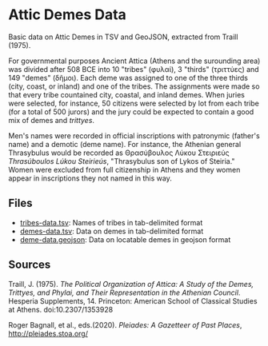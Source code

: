 # Attic Demes Data

Basic data on Attic Demes in TSV and GeoJSON, extracted from Traill (1975).

For governmental purposes Ancient Attica (Athens and the surounding area) was divided after 508 BCE into 10 "tribes" (φυλαί), 3 "thirds" (τριττύες) and 149 "demes" (δῆμοι). Each deme was assigned to one of the three thirds (city, coast, or inland) and one of the tribes. The assignments were made so that every tribe countained city, coastal, and inland demes. When juries were selected, for instance, 50 citizens were selected by lot from each tribe (for a total of 500 jurors) and the jury could be expected to contain a good mix of demes and _trittyes_.

Men's names were recorded in official inscriptions with patronymic (father's name) and a demotic (deme name). For instance, the Athenian general Thrasybulus would be recorded as Θρασύβουλος Λύκου Στειριεύς _Thrasúboulos Lúkou Steirieús_, "Thrasybulus son of Lykos of Steiria." Women were excluded from full citizenship in Athens and they women appear in inscriptions they not named in this way.

## Files

- [tribes-data.tsv](https://github.com/seanredmond/attic-demes/blob/master/tribes-data.tsv): Names of tribes in tab-delimited format
- [demes-data.tsv](https://github.com/seanredmond/attic-demes/blob/master/deme-data.tsv): Data on demes in tab-delimited format
- [deme-data.geojson](https://github.com/seanredmond/attic-demes/blob/master/deme-data.geojson): Data on locatable demes in geojson format

## Sources

Traill, J. (1975). _The Political Organization of Attica: A Study of the Demes, Trittyes, and Phylai, and Their Representation in the Athenian Council_. Hesperia Supplements, 14. Princeton: American School of Classical Studies at Athens. doi:10.2307/1353928

Roger Bagnall, et al., eds.(2020). _Pleiades: A Gazetteer of Past Places_, http://pleiades.stoa.org/
